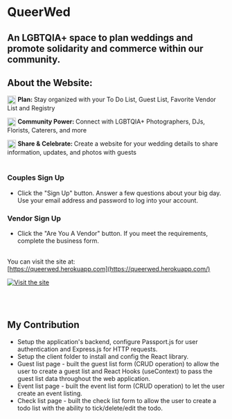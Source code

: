 # QueerWed

## An LGBTQIA+ space to plan weddings and promote solidarity and commerce within our community.

## About the Website:

<img src="assets/list-alt-regular.svg" width=20 align="top"> <strong> Plan: </strong>Stay organized with your To Do List, Guest List, Favorite Vendor List and Registry

<img src="assets/handshake-solid.svg" width=20 align="top"> <strong> Community Power: </strong>Connect with LGBTQIA+ Photographers, DJs, Florists, Caterers, and more

<img src="assets/heart-solid.svg" width=20 align="top"> <strong> Share & Celebrate: </strong> Create a website for your wedding details to share information, updates, and photos with guests
<br>
<br>

### Couples Sign Up

- Click the "Sign Up" button. Answer a few questions about your big day. Use your email address and password to log into your account.

### Vendor Sign Up

- Click the "Are You A Vendor" button. If you meet the requirements, complete the business form.
  <br>
  <br>

You can visit the site at:  
[https://queerwed.herokuapp.com](https://queerwed.herokuapp.com/)

[![Visit the site](assets/screenshot.png)](https://queerwed.herokuapp.com/)

<br>
<br>

## My Contribution

- Setup the application's backend, configure Passport.js for user authentication and Express.js for HTTP requests.
- Setup the client folder to install and config the React library.
- Guest list page - built the guest list form (CRUD operation) to allow the user to create a guest list and React Hooks (useContext) to pass the guest list data throughout the web application.
- Event list page - built the event list form (CRUD operation) to let the user create an event listing.
- Check list page - built the check list form to allow the user to create a todo list with the ability to tick/delete/edit the todo.
